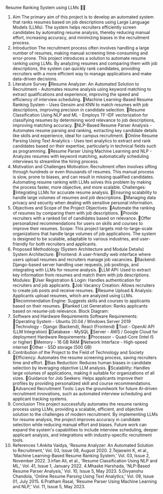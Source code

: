 Resume Ranking System using LLMs 💼🤖
1. Aim
The primary aim of this project is to develop an automated system that ranks resumes based on job descriptions using Large Language Models (LLMs). The system helps recruiters efficiently screen candidates by automating resume analysis, thereby reducing manual effort, increasing accuracy, and minimizing biases in the recruitment process.
2. Introduction
The recruitment process often involves handling a large number of resumes, making manual screening time-consuming and error-prone. This project introduces a solution to automate resume ranking using LLMs. By analyzing resumes and comparing them with job descriptions, the system can quickly rank candidates, providing recruiters with a more efficient way to manage applications and make data-driven decisions.
3. Literature Survey
Resume Analyzer: An Automated Solution to Recruitment - Automates resume analysis using keyword matching to extract qualifications and experience, improving the speed and efficiency of interview scheduling.
Machine Learning-Based Resume Ranking System - Uses Gensim and KNN to match resumes with job descriptions, improving precision in candidate selection.
Resume Classification Using NLP and ML - Employs TF-IDF vectorization for classifying resumes by determining word relevance to job descriptions, improving matching accuracy.
NLP-Based Resume Parser Analysis - Automates resume parsing and ranking, extracting key candidate details like skills and experience, ideal for campus recruitment.
Online Resume Parsing Using Text Analytics - Uses text analytics to extract and rank candidates based on their expertise, particularly in technical fields such as programming.
Resume Parser Using Machine Learning and NLP - Analyzes resumes with keyword matching, automatically scheduling interviews to streamline the hiring process.
4. Motivation and Challenges
Motivation:
Recruitment often involves sifting through hundreds or even thousands of resumes. This manual process is slow, prone to biases, and can result in missing qualified candidates. Automating resume ranking with LLMs solves this problem by making the process faster, more objective, and more scalable.
Challenges:
Integrating LLMs for accurate resume analysis.
Ensuring scalability to handle large volumes of resumes and job descriptions.
Managing data privacy and security when dealing with sensitive personal information.
5. Objectives and Scope of the Project
Objectives:
Automate the ranking of resumes by comparing them with job descriptions.
Provide recruiters with a ranked list of candidates based on relevance.
Offer personalized recommendations for users on skills and courses to improve their resumes.
Scope:
This project targets mid-to-large-scale organizations that handle large volumes of job applications. The system is designed to be scalable, adaptable to various industries, and user-friendly for both recruiters and applicants.
6. Proposed Methodology (System Architecture and Module Details)
System Architecture:
Frontend: A user-friendly web interface where users upload resumes and recruiters manage job vacancies.
Backend: Django-based server handling user requests, job postings, and integrating with LLMs for resume analysis.
LLM API: Used to extract key information from resumes and match them with job descriptions.
Modules:
User Registration & Login: Handles authentication for recruiters and job applicants.
Job Vacancy Creation: Allows recruiters to create job posts and receive resumes.
Resume Upload & Analysis: Applicants upload resumes, which are analyzed using LLMs.
Recommendation Engine: Suggests skills and courses to applicants based on their resumes.
Ranked List Generation: Ranks applicants based on resume-job relevance.
Block Diagram:
7. Software and Hardware Requirements
Software Requirements:
Operating System - Ubuntu 20.04 / Windows Server 2019
Technology - Django (Backend), React (Frontend)
Tool - OpenAI API (LLM Integration)
Database - MySQL
Server - AWS / Google Cloud for deployment
Hardware Requirements:
Processor - Quad-Core (Intel i5 or higher)
Memory - 16 GB RAM
Network Interface - High-speed internet
Other - SSD storage (500 GB)
8. Contribution of the Project to the Field of Technology and Society
Efficiency: Automates the resume screening process, saving recruiters time and effort.
Bias Reduction: Reduces human biases in candidate selection by leveraging objective LLM analysis.
Scalability: Handles large volumes of applications, making it suitable for organizations of all sizes.
Guidance for Job Seekers: Helps applicants improve their profiles by providing personalized skill and course recommendations.
Advanced Recruitment Tools: Lays the groundwork for future AI-driven recruitment innovations, such as automated interview scheduling and applicant tracking systems.
9. Conclusion
This project successfully automates the resume ranking process using LLMs, providing a scalable, efficient, and objective solution to the challenges of modern recruitment. By implementing LLMs for resume analysis, the project improves accuracy in candidate selection while reducing manual effort and biases. Future work can expand the system's capabilities to include interview scheduling, deeper applicant analysis, and integrations with industry-specific recruitment tools.
10. References
1.Ankita Vaidya, 'Resume Analyzer: An Automated Solution to Recruitment,' Vol. 03, Issue 08, August 2020.
2.Tejaswini K, et al., 'Machine Learning-Based Resume Ranking System,' Vol. 03, Issue 2, November 2022.
3.Irfan Ali, et al., 'Resume Classification Using NLP and ML,' Vol. 41, Issue 1, January 2022.
4.Mhaske Harshada, 'NLP-Based Resume Parser Analysis,' Vol. 10, Issue 5, May 2023.
5.Divyanshu Chandola, 'Online Resume Parsing Using Text Analytics,' Vol. 09, Issue 01, July 2015.
6.Pratham Rasal, 'Resume Parser Using Machine Learning and NLP,' Vol. 11, Issue 5, May 2023.
